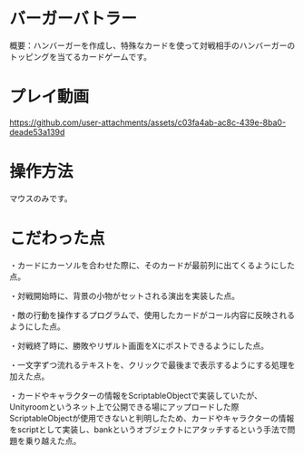 # バーガーバトラー

概要：ハンバーガーを作成し、特殊なカードを使って対戦相手のハンバーガーのトッピングを当てるカードゲームです。

# プレイ動画


https://github.com/user-attachments/assets/c03fa4ab-ac8c-439e-8ba0-deade53a139d



# 操作方法
マウスのみです。

# こだわった点

・カードにカーソルを合わせた際に、そのカードが最前列に出てくるようにした点。

・対戦開始時に、背景の小物がセットされる演出を実装した点。

・敵の行動を操作するプログラムで、使用したカードがコール内容に反映されるようにした点。

・対戦終了時に、勝敗やリザルト画面をXにポストできるようにした点。

・一文字ずつ流れるテキストを、クリックで最後まで表示するようにする処理を加えた点。

・カードやキャラクターの情報をScriptableObjectで実装していたが、Unityroomというネット上で公開できる場にアップロードした際ScriptableObjectが使用できないと判明したため、カードやキャラクターの情報をscriptとして実装し、bankというオブジェクトにアタッチするという手法で問題を乗り越えた点。

